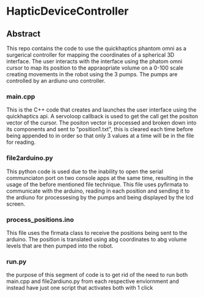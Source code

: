 # HapticDeviceController #


## Abstract ##
This repo contains the code to use the quickhaptics phantom omni as a surgerical controller for mapping the coordinates of a spherical 3D interface. The user interacts with the interface using the phatom omni cursor to map its position to the appraopriate volume on a 0-100 scale creating movements in the robot using the 3 pumps. The pumps are controlled by an ardiuno uno controller. 

### main.cpp 

This is the C++ code that creates and launches the user interface using the quickhaptics api. A servoloop callback is used to get the call get the positon vector of the cursor. The positon vector is processed and broken down into its components and sent to "position1.txt", this is cleared each time before being appended to in order so that only 3 values at a time will be in the file for reading.

### file2arduino.py

This python code is used due to the inability to open the serial communciaton port on two console apps at the same time, resulting in the usage of the before mentioned file technique. This file uses pyfirmata to communicate with the arduino, reading in each position and sending it to the ardiuno for processesing by the pumps and being displayed by the lcd screen. 

### process_positions.ino

This file uses the firmata class to receive the positions being sent to the arduino. The position is translated using abg coordinates to abg volume levels that are then pumped into the robot.


### run.py
the purpose of this segment of code is to get rid of the need to run both main.cpp and file2ardiuno.py from each respective enviornment and instead
have just one script that activates both with 1 click
